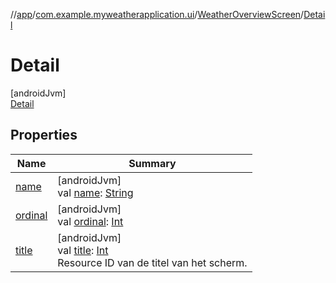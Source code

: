 //[app](../../../../index.md)/[com.example.myweatherapplication.ui](../../index.md)/[WeatherOverviewScreen](../index.md)/[Detail](index.md)

# Detail

[androidJvm]\
[Detail](index.md)

## Properties

| Name | Summary |
|---|---|
| [name](../../../com.example.myweatherapplication.ui.navigation/-scale-transition-direction/-o-u-t-w-a-r-d-s/index.md#-372974862%2FProperties%2F-912451524) | [androidJvm]<br>val [name](../../../com.example.myweatherapplication.ui.navigation/-scale-transition-direction/-o-u-t-w-a-r-d-s/index.md#-372974862%2FProperties%2F-912451524): [String](https://kotlinlang.org/api/latest/jvm/stdlib/kotlin/-string/index.html) |
| [ordinal](../../../com.example.myweatherapplication.ui.navigation/-scale-transition-direction/-o-u-t-w-a-r-d-s/index.md#-739389684%2FProperties%2F-912451524) | [androidJvm]<br>val [ordinal](../../../com.example.myweatherapplication.ui.navigation/-scale-transition-direction/-o-u-t-w-a-r-d-s/index.md#-739389684%2FProperties%2F-912451524): [Int](https://kotlinlang.org/api/latest/jvm/stdlib/kotlin/-int/index.html) |
| [title](../title.md) | [androidJvm]<br>val [title](../title.md): [Int](https://kotlinlang.org/api/latest/jvm/stdlib/kotlin/-int/index.html)<br>Resource ID van de titel van het scherm. |
